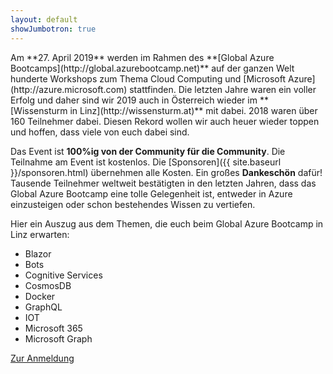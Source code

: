 ```yaml
---
layout: default
showJumbotron: true
---
```


<div class="row">
<div class="col-sm" markdown="1">
Am **27. April 2019** werden im Rahmen des **[Global Azure Bootcamps](http://global.azurebootcamp.net)** auf der ganzen Welt hunderte Workshops zum Thema Cloud Computing und [Microsoft Azure](http://azure.microsoft.com) stattfinden. Die letzten Jahre waren ein voller Erfolg und daher sind wir 2019 auch in Österreich wieder im **[Wissensturm in Linz](http://wissensturm.at)** mit dabei. 2018 waren über 160 Teilnehmer dabei. Diesen Rekord wollen wir auch heuer wieder toppen und hoffen, dass viele von euch dabei sind.

Das Event ist **100%ig von der Community für die Community**. Die Teilnahme am Event ist kostenlos. Die [Sponsoren]({{ site.baseurl }}/sponsoren.html) übernehmen alle Kosten. Ein großes **Dankeschön** dafür! Tausende Teilnehmer weltweit bestätigten in den letzten Jahren, dass das Global Azure Bootcamp eine tolle Gelegenheit ist, entweder in Azure einzusteigen oder schon bestehendes Wissen zu vertiefen.
</div>

<div class="col-sm" markdown="1">
Hier ein Auszug aus dem Themen, die euch beim Global Azure Bootcamp in Linz erwarten:

* Blazor
* Bots
* Cognitive Services
* CosmosDB
* Docker
* GraphQL
* IOT
* Microsoft 365
* Microsoft Graph
</div>
</div>

<p class="text-center">
    <a class="btn btn-primary btn-lg" href="https://www.eventbrite.de/e/global-azure-bootcamp-austria-2019-tickets-55850997838"
        role="button">
        Zur Anmeldung
    </a>
</p>
